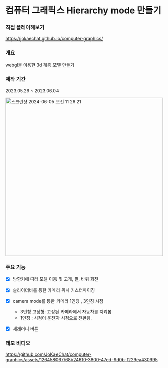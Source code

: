 # 컴퓨터 그래픽스 Hierarchy mode 만들기

### 직접 플레이해보기
https://jokaechat.github.io/computer-graphics/

### 개요
webgl을 이용한 3d 계층 모델 만들기

### 제작 기간
2023.05.26 ~ 2023.06.04

<img width="500" alt="스크린샷 2024-06-05 오전 11 26 21" src="https://github.com/JoKaeChat/computer-graphics/assets/126458067/425876de-a7ca-4bd9-9f08-96d8602b04a7">

### 주요 기능

- [x] 방향키에 따라 모델 이동 및 고개, 팔, 바퀴 회전

- [x] 슬라이더바를 통한 카메라 위치 커스터마이징
    
- [X] camera mode를 통한 카메라 1인칭 , 3인칭 시점
  - 3인칭 고정형: 고정된 카메라에서 자동차를 지켜봄
  - 1인칭 : 시점이 운전자 시점으로 전환됨.

- [X] 세레머니 버튼

### 데모 비디오



https://github.com/JoKaeChat/computer-graphics/assets/126458067/68b24610-3800-47ed-9d0b-f229ea430995






 


